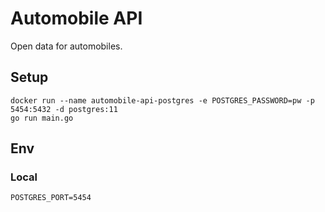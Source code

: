 Automobile API
==============

Open data for automobiles.

## Setup

```
docker run --name automobile-api-postgres -e POSTGRES_PASSWORD=pw -p 5454:5432 -d postgres:11
go run main.go
```

## Env

### Local

```
POSTGRES_PORT=5454
```
